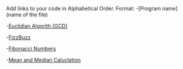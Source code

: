 Add links to your code in Alphabetical Order.
Format: -[Program name](name of the file)

-[Euclidian Algorith (GCD)](euclid_gcd.php)

-[FizzBuzz](fizz_buzz.php)

-[Fibonacci Numbers](fibonacci_numbers.php)

-[Mean and Median Caluclation](mean_median.php)